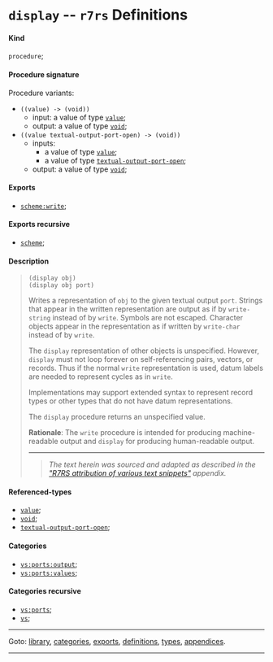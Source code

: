 

<a id='definition__r7rs__display'></a>

# `display` -- `r7rs` Definitions


<a id='definition__r7rs__display__kind'></a>

#### Kind

`procedure`;


<a id='definition__r7rs__display__procedure-signature'></a>

#### Procedure signature

Procedure variants:
 * `((value) -> (void))`
   * input: a value of type [`value`](../../r7rs/types/value.md#type__r7rs__value);
   * output: a value of type [`void`](../../r7rs/types/void.md#type__r7rs__void);
 * `((value textual-output-port-open) -> (void))`
   * inputs:
     * a value of type [`value`](../../r7rs/types/value.md#type__r7rs__value);
     * a value of type [`textual-output-port-open`](../../r7rs/types/textual-output-port-open.md#type__r7rs__textual-output-port-open);
   * output: a value of type [`void`](../../r7rs/types/void.md#type__r7rs__void);


<a id='definition__r7rs__display__exports'></a>

#### Exports

 * [`scheme:write`](../../r7rs/exports/scheme_3a_write.md#export__r7rs__scheme_3a_write);


<a id='definition__r7rs__display__exports-recursive'></a>

#### Exports recursive

 * [`scheme`](../../r7rs/exports/scheme.md#export__r7rs__scheme);


<a id='definition__r7rs__display__description'></a>

#### Description

> ````
> (display obj)
> (display obj port)
> ````
> 
> 
> Writes a representation of `obj` to the given textual output `port`.
> Strings that appear in the written representation are output as if by
> `write-string` instead of by `write`.
> Symbols are not escaped.  Character
> objects appear in the representation as if written by `write-char`
> instead of by `write`.
> 
> The `display` representation of other objects is unspecified.
> However, `display` must not loop forever on
> self-referencing pairs, vectors, or records.  Thus if the
> normal `write` representation is used, datum labels are needed
> to represent cycles as in `write`.
> 
> Implementations may support extended syntax to represent record types or
> other types that do not have datum representations.
> 
> The `display` procedure returns an unspecified value.
> 
> **Rationale**:  The `write` procedure is intended
> for producing machine-readable output and `display` for producing
> human-readable output.
> 
> 
> ----
> > *The text herein was sourced and adapted as described in the ["R7RS attribution of various text snippets"](../../r7rs/appendices/attribution.md#appendix__r7rs__attribution) appendix.*


<a id='definition__r7rs__display__referenced-types'></a>

#### Referenced-types

 * [`value`](../../r7rs/types/value.md#type__r7rs__value);
 * [`void`](../../r7rs/types/void.md#type__r7rs__void);
 * [`textual-output-port-open`](../../r7rs/types/textual-output-port-open.md#type__r7rs__textual-output-port-open);


<a id='definition__r7rs__display__categories'></a>

#### Categories

 * [`vs:ports:output`](../../r7rs/categories/vs_3a_ports_3a_output.md#category__r7rs__vs_3a_ports_3a_output);
 * [`vs:ports:values`](../../r7rs/categories/vs_3a_ports_3a_values.md#category__r7rs__vs_3a_ports_3a_values);


<a id='definition__r7rs__display__categories-recursive'></a>

#### Categories recursive

 * [`vs:ports`](../../r7rs/categories/vs_3a_ports.md#category__r7rs__vs_3a_ports);
 * [`vs`](../../r7rs/categories/vs.md#category__r7rs__vs);

----

Goto: [library](../../r7rs/_index.md#library__r7rs), [categories](../../r7rs/categories/_index.md#toc__r7rs__categories), [exports](../../r7rs/exports/_index.md#toc__r7rs__exports), [definitions](../../r7rs/definitions/_index.md#toc__r7rs__definitions), [types](../../r7rs/types/_index.md#toc__r7rs__types), [appendices](../../r7rs/appendices/_index.md#toc__r7rs__appendices).

----

